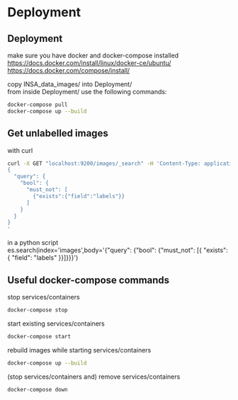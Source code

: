 # Deployment

## Deployment
make sure you have docker and docker-compose installed  
https://docs.docker.com/install/linux/docker-ce/ubuntu/  
https://docs.docker.com/compose/install/

copy INSA_data_images/ into Deployment/  
from inside Deployment/ use the following commands:  
```bash
docker-compose pull
docker-compose up --build
```

## Get unlabelled images
with curl
```bash
curl -X GET "localhost:9200/images/_search" -H 'Content-Type: application/json' -d'
{
  "query": { 
    "bool": { 
      "must_not": [
        {"exists":{"field":"labels"}}
      ]
    }
  }
}
'
```
in a python script  
es.search(index='images',body='{"query": {"bool": {"must_not": [{ "exists": { "field": "labels" }}]}}}')

## Useful docker-compose commands
stop services/containers
```bash
docker-compose stop
```

start existing services/containers
```bash
docker-compose start
```

rebuild images while starting services/containers
```bash
docker-compose up --build
```

(stop services/containers and) remove services/containers
```bash
docker-compose down
```
